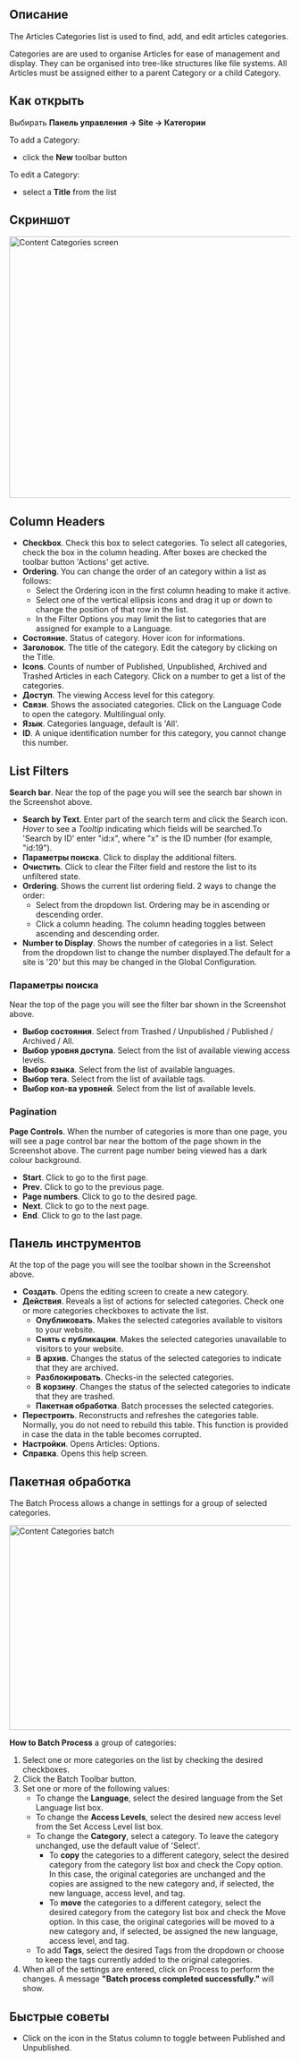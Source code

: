 <!-- Filename: Help4.x:Articles:_Categories / Display title: Материалы: Категории -->

## Описание

The Articles Categories list is used to find, add, and edit articles
categories.

Categories are are used to organise Articles for ease of management and
display. They can be organised into tree-like structures like file
systems. All Articles must be assigned either to a parent Category or a
child Category.

## Как открыть
Выбирать **Панель управления → Site → Категории**

To add a Category:

- click the **New** toolbar button

To edit a Category:

- select a **Title** from the list

## Скриншот

<img
src="https://docs.joomla.org/images/thumb/1/12/Help-4x-Content-Categories-screen-ru.png/800px-Help-4x-Content-Categories-screen-ru.png"
decoding="async"
srcset="https://docs.joomla.org/images/thumb/1/12/Help-4x-Content-Categories-screen-ru.png/1200px-Help-4x-Content-Categories-screen-ru.png 1.5x, https://docs.joomla.org/images/thumb/1/12/Help-4x-Content-Categories-screen-ru.png/1600px-Help-4x-Content-Categories-screen-ru.png 2x"
data-file-width="2880" data-file-height="1680" width="800" height="467"
alt="Content Categories screen" />

## Column Headers

- **Checkbox**. Check this box to select categories. To select all
  categories, check the box in the column heading. After boxes are
  checked the toolbar button 'Actions' get active.
- **Ordering**. You can change the order of an category within a list as
  follows:
  - Select the Ordering icon <i class="fa-solid fa-sort"></i> in the first
  column heading to make it active.
  - Select one of the vertical ellipsis icons <span class="icon-ellipsis-v"></span>
 and drag it up or down to change the
    position of that row in the list.
  - In the Filter Options you may limit the list to categories that are
    assigned for example to a Language.
- **Состояние**. Status of category. Hover icon for informations.
- **Заголовок**. The title of the category. Edit the category by
  clicking on the Title.
- **Icons**. Counts of number of Published, Unpublished, Archived and
  Trashed Articles in each Category. Click on a number to get a list of
  the categories.
- **Доступ**. The viewing Access level  for this category.
- **Связи**. Shows the associated categories. Click on the Language Code
  to open the category. Multilingual only.
- **Язык**. Categories language, default is 'All'.
- **ID**. A unique identification number for this category, you cannot
  change this number.

## List Filters

**Search bar**. Near the top of the page you will see the search bar
shown in the Screenshot above.

- **Search by Text**. Enter part of the search term and click the Search
  icon. *Hover* to see a *Tooltip* indicating which fields will be
  searched.To 'Search by ID' enter "id:x", where "x" is the ID number
  (for example, "id:19").
- **Параметры поиска**. Click to display the additional filters.
- **Очистить**. Click to clear the Filter field and restore the list to
  its unfiltered state.
- **Ordering**. Shows the current list ordering field. 2 ways to change
  the order:
  - Select from the dropdown list. Ordering may be in ascending or
    descending order.
  - Click a column heading. The column heading toggles between ascending
    and descending order.
- **Number to Display**. Shows the number of categories in a list.
  Select from the dropdown list to change the number displayed.The
  default for a site is '20' but this may be changed in the Global Configuration.

### Параметры поиска

Near the top of the page you will see the filter bar shown in the
Screenshot above.

- **Выбор состояния**. Select from Trashed / Unpublished / Published /
  Archived / All.
- **Выбор уровня доступа**. Select from the list of available viewing
  access levels.
- **Выбор языка**. Select from the list of available languages.
- **Выбор тега**. Select from the list of available tags.
- **Выбор кол-ва уровней**. Select from the list of available levels.

### Pagination

**Page Controls**. When the number of categories is more than one page,
you will see a page control bar near the bottom of the page shown in the
Screenshot above. The current page number being viewed
has a dark colour background.

- **Start**. Click to go to the first page.
- **Prev**. Click to go to the previous page.
- **Page numbers**. Click to go to the desired page.
- **Next**. Click to go to the next page.
- **End**. Click to go to the last page.

## Панель инструментов

At the top of the page you will see the toolbar shown in the
Screenshot above.

- **Создать**. Opens the editing screen to create a new category.
- **Действия**. Reveals a list of actions for selected categories. Check
  one or more categories checkboxes to activate the list.
  - **Опубликовать**. Makes the selected categories available to
    visitors to your website.
  - **Снять с публикации**. Makes the selected categories unavailable to
    visitors to your website.
  - **В архив**. Changes the status of the selected categories to
    indicate that they are archived.
  - **Разблокировать**. Checks-in the selected categories.
  - **В корзину**. Changes the status of the selected categories to
    indicate that they are trashed.
  - **Пакетная обработка**. Batch processes the selected categories.
- **Перестроить**. Reconstructs and refreshes the categories table.
  Normally, you do not need to rebuild this table. This function is
  provided in case the data in the table becomes corrupted.
- **Настройки**. Opens Articles: Options.
- **Справка**. Opens this help screen.

## Пакетная обработка

The Batch Process allows a change in settings for a group of selected
categories.

<img
src="https://docs.joomla.org/images/thumb/b/b1/Help-4x-Content-Categories-batch-ru.png/600px-Help-4x-Content-Categories-batch-ru.png"
decoding="async"
srcset="https://docs.joomla.org/images/thumb/b/b1/Help-4x-Content-Categories-batch-ru.png/900px-Help-4x-Content-Categories-batch-ru.png 1.5x, https://docs.joomla.org/images/thumb/b/b1/Help-4x-Content-Categories-batch-ru.png/1200px-Help-4x-Content-Categories-batch-ru.png 2x"
data-file-width="1598" data-file-height="975" width="600" height="366"
alt="Content Categories batch" />

**How to Batch Process** a group of categories:

1.  Select one or more categories on the list by checking the desired
    checkboxes.
2.  Click the Batch Toolbar button.
3.  Set one or more of the following values:
    - To change the **Language**, select the desired language from the
      Set Language list box.
    - To change the **Access Levels**, select the desired new access
      level from the Set Access Level list box.
    - To change the **Category**, select a category. To leave the
      category unchanged, use the default value of 'Select'.
      - To **copy** the categories to a different category, select the
        desired category from the category list box and check the Copy
        option. In this case, the original categories are unchanged and
        the copies are assigned to the new category and, if selected,
        the new language, access level, and tag.
      - To **move** the categories to a different category, select the
        desired category from the category list box and check the Move
        option. In this case, the original categories will be moved to a
        new category and, if selected, be assigned the new language,
        access level, and tag.
    - To add **Tags**, select the desired Tags from the dropdown or
      choose to keep the tags currently added to the original
      categories.
4.  When all of the settings are entered, click on Process to perform
    the changes. A message **"Batch process completed successfully."**
    will show.

## Быстрые советы

- Click on the icon in the Status column to toggle between Published and
  Unpublished.
